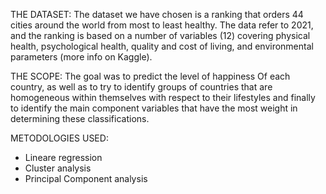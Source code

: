 THE DATASET:
The dataset we have chosen is a ranking that orders 44 cities around the world from most to least healthy. 
The data refer to 2021, and the ranking is based on a number of variables (12) covering physical health, psychological health, quality and cost of living, and environmental parameters
(more info on Kaggle).

THE SCOPE:
The goal was to predict the level of happiness Of each country, as well as to try to identify groups of countries that are homogeneous 
within themselves with respect to their lifestyles and finally to identify the main component variables that have the most weight in determining these classifications.

METODOLOGIES USED:
- Lineare regression
- Cluster analysis
- Principal Component analysis

